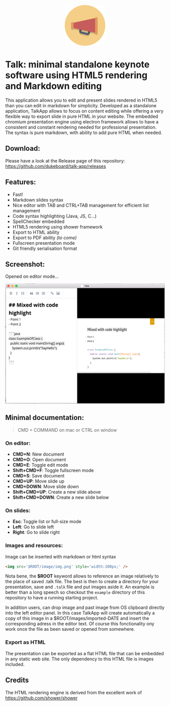 <p align="center">
	<img src="header.png" />
	<h1>Talk: minimal standalone keynote software using HTML5 rendering and Markdown editing</h1>
</p>

This application allows you to edit and present slides rendered in HTML5 than you can edit in markdown for simplicity. Developed as a standalone application, TalkApp allows to focus on content editing while offering a very flexible way to export slide in pure HTML in your website. The embedded chromium presentation engine using electron framework allows to have a consistent and constant rendering needed for professional presentation. The syntax is pure markdown, with ability to add pure HTML when needed.

## Download:

Please have a look at the Release page of this repository: https://github.com/dukeboard/talk-app/releases

## Features:
- Fast!
- Markdown slides syntax
- Nice editor with TAB and CTRL+TAB management for efficient list management
- Code syntax highlighting (Java, JS, C...)
- SpellChecker embedded
- HTML5 rendering using shower framework
- Export to HTML ability
- Export to PDF ability *(to come)*
- Fullscreen presentation mode
- Git friendly serialisation format

## Screenshot:

Opened on editor mode...

![](screenshot.png)

## Minimal documentation:

> CMD = COMMAND on mac or CTRL on window

### On editor:
- **CMD+N**: New document
- **CMD+O**: Open document
- **CMD+E**: Toggle edit mode
- **Shift+CMD+F**: Toggle fullscreen mode
- **CMD+S**: Save document
- **CMD+UP**: Move slide up
- **CMD+DOWN**: Move slide down
- **Shift+CMD+UP**: Create a new slide above
- **Shift+CMD+DOWN**: Create a new slide below

### On slides:
- **Esc**: Toggle list or full-size mode
- **Left**: Go to slide left
- **Right**: Go to slide right

### Images and resources:

Image can be inserted with markdown or html syntax

```html
<img src='$ROOT/image/img.png' style='width:100px;' />
```

Nota bene, the **$ROOT** keyword allows to reference an image relatively to the place of saved .talk file. The best is then to create a directory for your presentation, save and `.talk` file and put images aside it. An example is better than a long speech so checkout the `example` directory of this repository to have a running starting project.

In addition users, can drop image and past image from OS clipboard directly into the left editor panel. In this case TalkApp will create automatically a copy of this image in a $ROOT/images/imported-DATE and insert the corresponding adress in the editor text. Of course this fonctionality ony work once the file as been saved or opened from somewhere.

### Export as HTML

The presentation can be exported as a flat HTML file that can be embedded in any static web site. The only dependency to this HTML file is images included.

## Credits
The HTML rendering engine is derived from the excellent work of https://github.com/shower/shower
